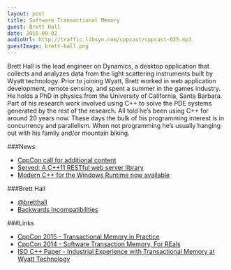 ```yaml
---
layout: post
title: Software Transactional Memory
guest: Brett Hall
date: 2015-09-02
audioUrl: http://traffic.libsyn.com/cppcast/cppcast-025.mp3
guestImage: brett-hall.png
---
```


Brett Hall is the lead engineer on Dynamics, a desktop application that collects and analyzes data from the light scattering instruments built by Wyatt technology. Prior to joining Wyatt, Brett worked in web application development, remote sensing, and spent a summer in the games industry. He holds a PhD in physics from the University of California, Santa Barbara. Part of his research work involved using C++ to solve the PDE systems generated by the rest of the research. All told he’s been using C++ for around 20 years now. These days the bulk of his programming interest is in concurrency and parallelism. When not programming he’s usually hanging out with his family and/or mountain biking.

###News

 - [CppCon call for additional content](http://cppcon.org/cppcon-2015-call-for-open-content/)
 - [Served: A C++11 RESTful web server library](https://github.com/datasift/served)
 - [Modern C++ for the Windows Runtime now available](https://github.com/kennykerr/modern)
 
###Brett Hall

 - [@bretthall](https://twitter.com/bretthall)
 - [Backwards Incompatibilities](https://backwardsincompatibilities.wordpress.com/)

###Links

 - [CppCon 2015 - Transactional Memory in Practice](http://cppcon2015.sched.org/event/33bbfba45095ebc5cb8d7ee5ad2a612c#.VekD4fZVhBc)
 - [CppCon 2014 - Software Transaction Memory, For REals](https://youtu.be/plQOu_LsKHE)
 - [ISO C++ Paper - Industrial Experience with Transactional Memory at Wyatt Technology](http://www.open-std.org/jtc1/sc22/wg21/docs/papers/2015/n4438.pdf)
